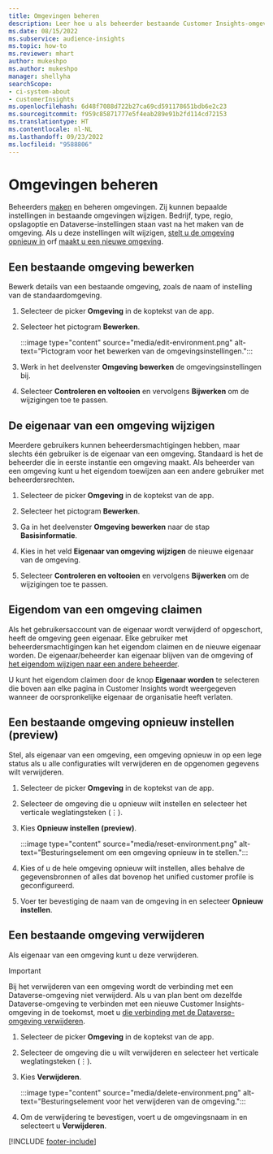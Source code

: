```yaml
---
title: Omgevingen beheren
description: Leer hoe u als beheerder bestaande Customer Insights-omgevingen kunt beheren.
ms.date: 08/15/2022
ms.subservice: audience-insights
ms.topic: how-to
ms.reviewer: mhart
author: mukeshpo
ms.author: mukeshpo
manager: shellyha
searchScope:
- ci-system-about
- customerInsights
ms.openlocfilehash: 6d48f7088d722b27ca69cd591178651bdb6e2c23
ms.sourcegitcommit: f959c85871777e5f4eab289e91b2fd114cd72153
ms.translationtype: HT
ms.contentlocale: nl-NL
ms.lasthandoff: 09/23/2022
ms.locfileid: "9588806"
---
```

# <a name="manage-environments"></a>Omgevingen beheren

Beheerders [maken](create-environment.md) en beheren omgevingen. Zij kunnen bepaalde instellingen in bestaande omgevingen wijzigen. Bedrijf, type, regio, opslagoptie en Dataverse-instellingen staan vast na het maken van de omgeving. Als u deze instellingen wilt wijzigen, [stelt u de omgeving opnieuw in](#reset-an-existing-environment-preview) orf [maakt u een nieuwe omgeving](create-environment.md).

## <a name="edit-an-existing-environment"></a>Een bestaande omgeving bewerken

Bewerk details van een bestaande omgeving, zoals de naam of instelling van de standaardomgeving.

1. Selecteer de picker **Omgeving** in de koptekst van de app.

1. Selecteer het pictogram **Bewerken**.

   :::image type="content" source="media/edit-environment.png" alt-text="Pictogram voor het bewerken van de omgevingsinstellingen.":::

1. Werk in het deelvenster **Omgeving bewerken** de omgevingsinstellingen bij.

1. Selecteer **Controleren en voltooien** en vervolgens **Bijwerken** om de wijzigingen toe te passen.

## <a name="change-the-owner-of-an-environment"></a>De eigenaar van een omgeving wijzigen

Meerdere gebruikers kunnen beheerdersmachtigingen hebben, maar slechts één gebruiker is de eigenaar van een omgeving. Standaard is het de beheerder die in eerste instantie een omgeving maakt. Als beheerder van een omgeving kunt u het eigendom toewijzen aan een andere gebruiker met beheerdersrechten.

1. Selecteer de picker **Omgeving** in de koptekst van de app.

1. Selecteer het pictogram **Bewerken**.

1. Ga in het deelvenster **Omgeving bewerken** naar de stap **Basisinformatie**.

1. Kies in het veld **Eigenaar van omgeving wijzigen** de nieuwe eigenaar van de omgeving.  

1. Selecteer **Controleren en voltooien** en vervolgens **Bijwerken** om de wijzigingen toe te passen.

## <a name="claim-ownership-of-an-environment"></a>Eigendom van een omgeving claimen

Als het gebruikersaccount van de eigenaar wordt verwijderd of opgeschort, heeft de omgeving geen eigenaar. Elke gebruiker met beheerdersmachtigingen kan het eigendom claimen en de nieuwe eigenaar worden. De eigenaar/beheerder kan eigenaar blijven van de omgeving of [het eigendom wijzigen naar een andere beheerder](#change-the-owner-of-an-environment).

U kunt het eigendom claimen door de knop **Eigenaar worden** te selecteren die boven aan elke pagina in Customer Insights wordt weergegeven wanneer de oorspronkelijke eigenaar de organisatie heeft verlaten.

## <a name="reset-an-existing-environment-preview"></a>Een bestaande omgeving opnieuw instellen (preview)

Stel, als eigenaar van een omgeving, een omgeving opnieuw in op een lege status als u alle configuraties wilt verwijderen en de opgenomen gegevens wilt verwijderen.

1. Selecteer de picker **Omgeving** in de koptekst van de app.

1. Selecteer de omgeving die u opnieuw wilt instellen en selecteer het verticale weglatingsteken (&vellip;).

1. Kies **Opnieuw instellen (preview)**.

   :::image type="content" source="media/reset-environment.png" alt-text="Besturingselement om een omgeving opnieuw in te stellen.":::

1. Kies of u de hele omgeving opnieuw wilt instellen, alles behalve de gegevensbronnen of alles dat bovenop het unified customer profile is geconfigureerd.

1. Voer ter bevestiging de naam van de omgeving in en selecteer **Opnieuw instellen**.

## <a name="delete-an-existing-environment"></a>Een bestaande omgeving verwijderen

Als eigenaar van een omgeving kunt u deze verwijderen.

> [!IMPORTANT]
> Bij het verwijderen van een omgeving wordt de verbinding met een Dataverse-omgeving niet verwijderd. Als u van plan bent om dezelfde Dataverse-omgeving te verbinden met een nieuwe Customer Insights-omgeving in de toekomst, moet u [die verbinding met de Dataverse-omgeving verwijderen](customer-insights-dataverse.md#remove-an-existing-connection-to-a-dataverse-environment).

1. Selecteer de picker **Omgeving** in de koptekst van de app.

1. Selecteer de omgeving die u wilt verwijderen en selecteer het verticale weglatingsteken (&vellip;). 

1. Kies **Verwijderen**.

   :::image type="content" source="media/delete-environment.png" alt-text="Besturingselement voor het verwijderen van de omgeving.":::

1. Om de verwijdering te bevestigen, voert u de omgevingsnaam in en selecteert u **Verwijderen**.

[!INCLUDE [footer-include](includes/footer-banner.md)]
